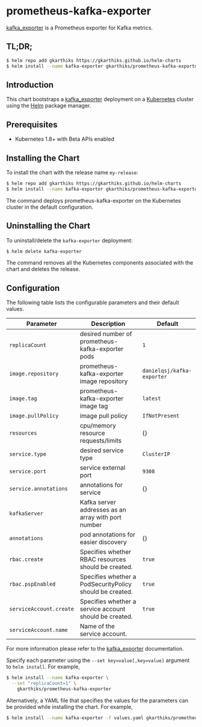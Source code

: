 # prometheus-kafka-exporter

[kafka_exporter](https://github.com/danielqsj/kafka_exporter) is a Prometheus exporter for Kafka metrics.

## TL;DR;

```bash
$ helm repo add gkarthiks https://gkarthiks.github.io/helm-charts
$ helm install --name kafka-exporter gkarthiks/prometheus-kafka-exporter
```

## Introduction

This chart bootstraps a [kafka_exporter](https://github.com/danielqsj/kafka_exporter) deployment on a [Kubernetes](http://kubernetes.io) cluster using the [Helm](https://helm.sh) package manager.

## Prerequisites

- Kubernetes 1.8+ with Beta APIs enabled

## Installing the Chart

To install the chart with the release name `my-release`:

```bash
$ helm repo add gkarthiks https://gkarthiks.github.io/helm-charts
$ helm install --name kafka-exporter gkarthiks/prometheus-kafka-exporter
```

The command deploys prometheus-kafka-exporter on the Kubernetes cluster in the default configuration.

## Uninstalling the Chart

To uninstall/delete the `kafka-exporter` deployment:

```bash
$ helm delete kafka-exporter
```

The command removes all the Kubernetes components associated with the chart and deletes the release.

## Configuration

The following table lists the configurable parameters and their default values.

| Parameter              | Description                                         | Default                   |
| ---------------------- | --------------------------------------------------- | ------------------------- |
| `replicaCount`         | desired number of prometheus-kafka-exporter pods    | `1`                       |
| `image.repository`     | prometheus-kafka-exporter image repository          | `danielqsj/kafka-exporter`|
| `image.tag`            | prometheus-kafka-exporter image tag                 | `latest`                  |
| `image.pullPolicy`     | image pull policy                                   | `IfNotPresent`            |
| `resources`            | cpu/memory resource requests/limits                 | {}                        |
| `service.type`         | desired service type                                | `ClusterIP`               |
| `service.port`         | service external port                               | `9308`                    |
| `service.annotations`  | annotations for service                             | {}                        |
| `kafkaServer`          | Kafka server addresses as an array with port number |                           |
| `annotations`          | pod annotations for easier discovery                | {}                        |
| `rbac.create`           | Specifies whether RBAC resources should be created.| `true`                    |
| `rbac.pspEnabled`       | Specifies whether a PodSecurityPolicy should be created.| `true`               |
| `serviceAccount.create` | Specifies whether a service account should be created.| `true`                 |
| `serviceAccount.name`   | Name of the service account.|                                                  |

For more information please refer to the [kafka_exporter](https://github.com/danielqsj/kafka_exporter) documentation.

Specify each parameter using the `--set key=value[,key=value]` argument to `helm install`. For example,

```bash
$ helm install --name kafka-exporter \
  --set "replicaCount=1" \
    gkarthiks/prometheus-kafka-exporter
```

Alternatively, a YAML file that specifies the values for the parameters can be provided while installing the chart. For example,

```bash
$ helm install --name kafka-exporter -f values.yaml gkarthiks/prometheus-kafka-exporter
```
